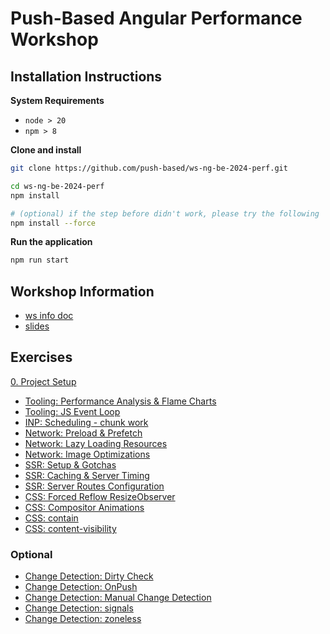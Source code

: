 # Push-Based Angular Performance Workshop

## Installation Instructions

**System Requirements**

* `node > 20`
* `npm > 8`

**Clone and install**

```bash
git clone https://github.com/push-based/ws-ng-be-2024-perf.git

cd ws-ng-be-2024-perf
npm install

# (optional) if the step before didn't work, please try the following
npm install --force
```

**Run the application**

```bash
npm run start
```

## Workshop Information

* [ws info doc](https://docs.google.com/document/d/1v1FV9fvuFrvXzMviWfS2hR1vvTOtnPvWuZWM3TXCJPY/edit?usp=drive_link)
* [slides](https://drive.google.com/drive/folders/1NmWQJaJd4txpjWr1C8VBUf-pk6rRznAv?usp=sharing)

## Exercises

[0. Project Setup](./exercises/project%20setup.md)

* [Tooling: Performance Analysis & Flame Charts](./exercises/performance-tab-flame-charts.md)
* [Tooling: JS Event Loop](./exercises/event-loop.md)
* [INP: Scheduling - chunk work](./exercises/scheduling-chunk-work.md)
* [Network: Preload & Prefetch](./exercises/network-resource-hints-preload-prefetch.md)
* [Network: Lazy Loading Resources](./exercises/network-lazy-loading.md)
* [Network: Image Optimizations](./exercises/ng-optimized-images.md)
* [SSR: Setup & Gotchas](exercises/ssr%20-%20setup%20%26%20gotchas.md)
* [SSR: Caching & Server Timing](exercises/ssr-simple-caching-and-server-timing.md)
* [SSR: Server Routes Configuration](exercises/ssr-server-routes-config.md)
* [CSS: Forced Reflow ResizeObserver](./exercises/css%20-%20resizeobserver.md)
* [CSS: Compositor Animations](./exercises/css%20-%20compositor-only-animations.md)
* [CSS: contain](./exercises/css%20-%20containment.md)
* [CSS: content-visibility](./exercises/css%20-%20content-visibility.md)

### Optional

* [Change Detection: Dirty Check](./exercises/change-detection%20-%20Dirty%20Check.md)
* [Change Detection: OnPush](./exercises/change-detection%20-%20OnPush.md)
* [Change Detection: Manual Change Detection](./exercises/change-detection%20-%20manual%20cd.md)
* [Change Detection: signals](./exercises/change-detection%20-%20signals.md)
* [Change Detection: zoneless](./exercises/change-detection%20-%20zoneless.md)

